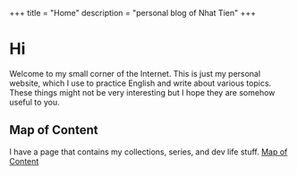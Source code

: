 +++
title = "Home"
description = "personal blog of Nhat Tien"
+++

# Hi 

Welcome to my small corner of the Internet. This is just my personal website, which I use to practice English and write about various topics. These things might not be very interesting but I hope they are somehow useful to you.

## Map of Content
I have a page that contains my collections, series, and dev life stuff. [Map of Content](/blogs/map-of-content) 

